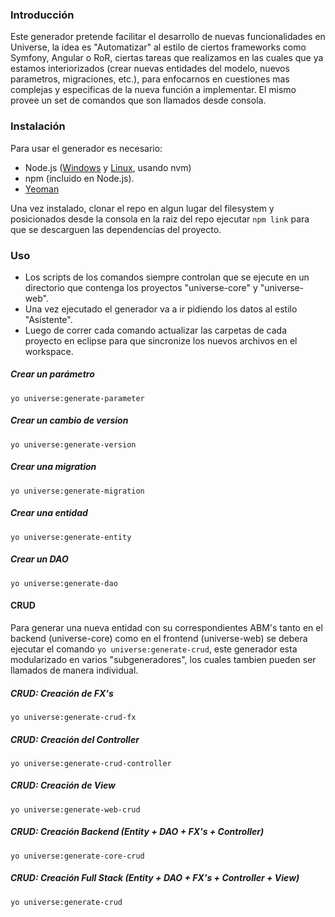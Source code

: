 ### Introducción
Este generador pretende facilitar el desarrollo de nuevas funcionalidades en Universe, la idea es "Automatizar" al estilo de ciertos 
frameworks como Symfony, Angular o RoR, ciertas tareas que realizamos en las cuales que ya estamos interiorizados (crear nuevas entidades del modelo, nuevos parametros, migraciones, etc.), para enfocarnos 
en cuestiones mas complejas y especificas de la nueva función a implementar. 
El mismo provee un set de comandos que son llamados desde consola.

### Instalación

Para usar el generador es necesario:
- Node.js ([Windows](https://nodejs.org) y [Linux](https://github.com/creationix/nvm), usando nvm)
- npm (incluido en Node.js).
- [Yeoman](http://yeoman.io)

Una vez instalado, clonar el repo en algun lugar del filesystem y posicionados desde la consola en la raiz del repo 
ejecutar `npm link` para que se descarguen las dependencias del proyecto.

### Uso
- Los scripts de los comandos siempre controlan que se ejecute en un directorio que contenga los proyectos "universe-core" y "universe-web".
- Una vez ejecutado el generador va a ir pidiendo los datos al estilo "Asistente". 
- Luego de correr cada comando actualizar las carpetas de cada proyecto en eclipse para que sincronize los nuevos archivos en el workspace.

##### Crear un parámetro
```shell
yo universe:generate-parameter
```

##### Crear un cambio de version
```shell
yo universe:generate-version
```

##### Crear una migration
```shell
yo universe:generate-migration
```

##### Crear una entidad
```shell
yo universe:generate-entity
```

##### Crear un DAO
```shell
yo universe:generate-dao
```

#### CRUD
Para generar una nueva entidad con su correspondientes ABM's tanto en el backend (universe-core) como en el frontend (universe-web)
se debera ejecutar el comando `yo universe:generate-crud`, este generador esta modularizado en varios "subgeneradores", los cuales tambien 
pueden ser llamados de manera individual.

##### CRUD: Creación de FX's
```shell
yo universe:generate-crud-fx
```

##### CRUD: Creación del Controller
```shell
yo universe:generate-crud-controller
```

##### CRUD: Creación de View
```shell
yo universe:generate-web-crud
```

##### CRUD: Creación Backend (Entity + DAO + FX's + Controller)
```shell
yo universe:generate-core-crud
```

##### CRUD: Creación Full Stack (Entity + DAO + FX's + Controller + View)
```shell
yo universe:generate-crud
```
